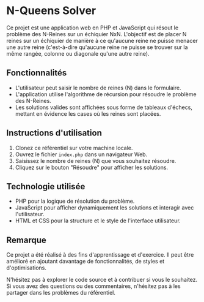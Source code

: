 # N-Queens Solver

Ce projet est une application web en PHP et JavaScript qui résout le problème des N-Reines sur un échiquier NxN. L'objectif est de placer N reines sur un échiquier de manière à ce qu'aucune reine ne puisse menacer une autre reine (c'est-à-dire qu'aucune reine ne puisse se trouver sur la même rangée, colonne ou diagonale qu'une autre reine).

## Fonctionnalités

- L'utilisateur peut saisir le nombre de reines (N) dans le formulaire.
- L'application utilise l'algorithme de récursion pour résoudre le problème des N-Reines.
- Les solutions valides sont affichées sous forme de tableaux d'échecs, mettant en évidence les cases où les reines sont placées.

## Instructions d'utilisation

1. Clonez ce référentiel sur votre machine locale.
2. Ouvrez le fichier `index.php` dans un navigateur Web.
3. Saisissez le nombre de reines (N) que vous souhaitez résoudre.
4. Cliquez sur le bouton "Résoudre" pour afficher les solutions.

## Technologie utilisée

- PHP pour la logique de résolution du problème.
- JavaScript pour afficher dynamiquement les solutions et interagir avec l'utilisateur.
- HTML et CSS pour la structure et le style de l'interface utilisateur.

## Remarque

Ce projet a été réalisé à des fins d'apprentissage et d'exercice. Il peut être amélioré en ajoutant davantage de fonctionnalités, de styles et d'optimisations.

N'hésitez pas à explorer le code source et à contribuer si vous le souhaitez. Si vous avez des questions ou des commentaires, n'hésitez pas à les partager dans les problèmes du référentiel.
